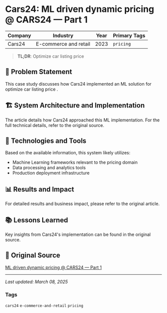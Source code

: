 # Cars24: ML driven dynamic pricing @ CARS24 — Part 1

| Company | Industry | Year | Primary Tags | 
|---------|----------|------|--------------|
| Cars24 | E-commerce and retail | 2023 | `pricing` |

> **TL;DR**: Optimize car listing price 

## 📝 Problem Statement

This case study discusses how Cars24 implemented an ML solution for optimize car listing price .

## 🏗️ System Architecture and Implementation

The article details how Cars24 approached this ML implementation. For the full technical details, refer to the original source.

## 🔧 Technologies and Tools

Based on the available information, this system likely utilizes:

- Machine Learning frameworks relevant to the pricing domain
- Data processing and analytics tools
- Production deployment infrastructure

## 📊 Results and Impact

For detailed results and business impact, please refer to the original article.

## 📚 Lessons Learned

Key insights from Cars24's implementation can be found in the original source.

## 🔗 Original Source

[ML driven dynamic pricing @ CARS24 — Part 1](https://medium.com/cars24-data-science-blog/how-cars24-uses-machine-learning-for-dynamic-pricing-of-used-cars-part-1-51fee52860d1)

---

*Last updated: March 08, 2025*

### Tags

`cars24` `e-commerce-and-retail` `pricing`
